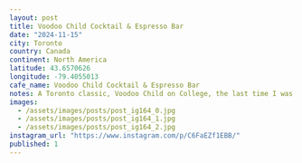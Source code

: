 ```yaml
---
layout: post
title: Voodoo Child Cocktail & Espresso Bar
date: "2024-11-15"
city: Toronto
country: Canada
continent: North America
latitude: 43.6570626
longitude: -79.4055013
cafe_name: Voodoo Child Cocktail & Espresso Bar
notes: A Toronto classic, Voodoo Child on College, the last time I was in this cafe was in much less happy circumstances for the funeral of @jamesgolick, incidentally the person I lifted the #worldcoffeetour habit from. Gone but never forgotten.
images:
  - /assets/images/posts/post_ig164_0.jpg
  - /assets/images/posts/post_ig164_1.jpg
  - /assets/images/posts/post_ig164_2.jpg
instagram_url: "https://www.instagram.com/p/C6FaEZf1EBB/"
published: 1
---
```

